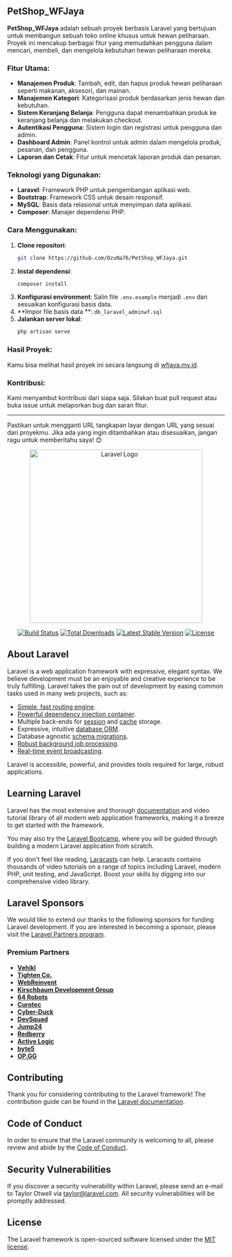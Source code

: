 ## PetShop_WFJaya

**PetShop_WFJaya** adalah sebuah proyek berbasis Laravel yang bertujuan untuk membangun sebuah toko online khusus untuk hewan peliharaan. Proyek ini mencakup berbagai fitur yang memudahkan pengguna dalam mencari, membeli, dan mengelola kebutuhan hewan peliharaan mereka.

### Fitur Utama:
- **Manajemen Produk**: Tambah, edit, dan hapus produk hewan peliharaan seperti makanan, aksesori, dan mainan.
- **Manajemen Kategori**: Kategorisasi produk berdasarkan jenis hewan dan kebutuhan.
- **Sistem Keranjang Belanja**: Pengguna dapat menambahkan produk ke keranjang belanja dan melakukan checkout.
- **Autentikasi Pengguna**: Sistem login dan registrasi untuk pengguna dan admin.
- **Dashboard Admin**: Panel kontrol untuk admin dalam mengelola produk, pesanan, dan pengguna.
- **Laporan dan Cetak**: Fitur untuk mencetak laporan produk dan pesanan.

### Teknologi yang Digunakan:
- **Laravel**: Framework PHP untuk pengembangan aplikasi web.
- **Bootstrap**: Framework CSS untuk desain responsif.
- **MySQL**: Basis data relasional untuk menyimpan data aplikasi.
- **Composer**: Manajer dependensi PHP.

### Cara Menggunakan:
1. **Clone repositori**:
   ```sh
   git clone https://github.com/DzuNa76/PetShop_WFJaya.git
   ```
2. **Instal dependensi**:
   ```sh
   composer install
   ```
3. **Konfigurasi environment**:
   Salin file `.env.example` menjadi `.env` dan sesuaikan konfigurasi basis data.
4. **Impor file basis data **:
   `db_laravel_adminwf.sql`
5. **Jalankan server lokal**:
   ```sh
   php artisan serve
   ```

### Hasil Proyek:
Kamu bisa melihat hasil proyek ini secara langsung di [wfjaya.my.id](http://wfjaya.my.id).

### Kontribusi:
Kami menyambut kontribusi dari siapa saja. Silakan buat pull request atau buka issue untuk melaporkan bug dan saran fitur.

---

Pastikan untuk mengganti URL tangkapan layar dengan URL yang sesuai dari proyekmu. Jika ada yang ingin ditambahkan atau disesuaikan, jangan ragu untuk memberitahu saya! 😊

<p align="center"><a href="https://laravel.com" target="_blank"><img src="https://raw.githubusercontent.com/laravel/art/master/logo-lockup/5%20SVG/2%20CMYK/1%20Full%20Color/laravel-logolockup-cmyk-red.svg" width="400" alt="Laravel Logo"></a></p>

<p align="center">
<a href="https://github.com/laravel/framework/actions"><img src="https://github.com/laravel/framework/workflows/tests/badge.svg" alt="Build Status"></a>
<a href="https://packagist.org/packages/laravel/framework"><img src="https://img.shields.io/packagist/dt/laravel/framework" alt="Total Downloads"></a>
<a href="https://packagist.org/packages/laravel/framework"><img src="https://img.shields.io/packagist/v/laravel/framework" alt="Latest Stable Version"></a>
<a href="https://packagist.org/packages/laravel/framework"><img src="https://img.shields.io/packagist/l/laravel/framework" alt="License"></a>
</p>

## About Laravel

Laravel is a web application framework with expressive, elegant syntax. We believe development must be an enjoyable and creative experience to be truly fulfilling. Laravel takes the pain out of development by easing common tasks used in many web projects, such as:

- [Simple, fast routing engine](https://laravel.com/docs/routing).
- [Powerful dependency injection container](https://laravel.com/docs/container).
- Multiple back-ends for [session](https://laravel.com/docs/session) and [cache](https://laravel.com/docs/cache) storage.
- Expressive, intuitive [database ORM](https://laravel.com/docs/eloquent).
- Database agnostic [schema migrations](https://laravel.com/docs/migrations).
- [Robust background job processing](https://laravel.com/docs/queues).
- [Real-time event broadcasting](https://laravel.com/docs/broadcasting).

Laravel is accessible, powerful, and provides tools required for large, robust applications.

## Learning Laravel

Laravel has the most extensive and thorough [documentation](https://laravel.com/docs) and video tutorial library of all modern web application frameworks, making it a breeze to get started with the framework.

You may also try the [Laravel Bootcamp](https://bootcamp.laravel.com), where you will be guided through building a modern Laravel application from scratch.

If you don't feel like reading, [Laracasts](https://laracasts.com) can help. Laracasts contains thousands of video tutorials on a range of topics including Laravel, modern PHP, unit testing, and JavaScript. Boost your skills by digging into our comprehensive video library.

## Laravel Sponsors

We would like to extend our thanks to the following sponsors for funding Laravel development. If you are interested in becoming a sponsor, please visit the [Laravel Partners program](https://partners.laravel.com).

### Premium Partners

- **[Vehikl](https://vehikl.com/)**
- **[Tighten Co.](https://tighten.co)**
- **[WebReinvent](https://webreinvent.com/)**
- **[Kirschbaum Development Group](https://kirschbaumdevelopment.com)**
- **[64 Robots](https://64robots.com)**
- **[Curotec](https://www.curotec.com/services/technologies/laravel/)**
- **[Cyber-Duck](https://cyber-duck.co.uk)**
- **[DevSquad](https://devsquad.com/hire-laravel-developers)**
- **[Jump24](https://jump24.co.uk)**
- **[Redberry](https://redberry.international/laravel/)**
- **[Active Logic](https://activelogic.com)**
- **[byte5](https://byte5.de)**
- **[OP.GG](https://op.gg)**

## Contributing

Thank you for considering contributing to the Laravel framework! The contribution guide can be found in the [Laravel documentation](https://laravel.com/docs/contributions).

## Code of Conduct

In order to ensure that the Laravel community is welcoming to all, please review and abide by the [Code of Conduct](https://laravel.com/docs/contributions#code-of-conduct).

## Security Vulnerabilities

If you discover a security vulnerability within Laravel, please send an e-mail to Taylor Otwell via [taylor@laravel.com](mailto:taylor@laravel.com). All security vulnerabilities will be promptly addressed.

## License

The Laravel framework is open-sourced software licensed under the [MIT license](https://opensource.org/licenses/MIT).
